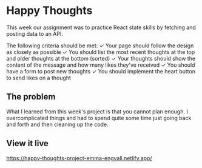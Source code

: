 # Happy Thoughts

This week our assignment was to practice React state skills by fetching and posting data to an API.

The following criteria should be met:
✓ Your page should follow the design as closely as possible
✓ You should list the most recent thoughts at the top and older thoughts at the bottom (sorted)
✓ Your thoughts should show the content of the message and how many likes they've received
✓ You should have a form to post new thoughts
✓ You should implement the heart button to send likes on a thought

## The problem
What I learned from this week's project is that you cannot plan enough. I overcomplicated things and had to spend quite some time just going back and forth and then cleaning up the code. 


## View it live
https://happy-thoughts-project-emma-engvall.netlify.app/

